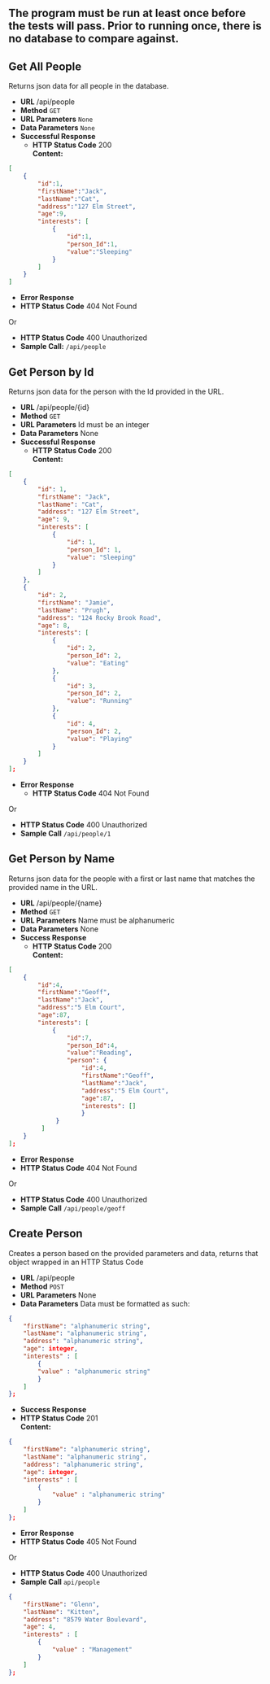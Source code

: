 **The program must be run at least once before the tests will pass. Prior to running once, there is no database to compare against.**
----
**Get All People**
----
  Returns json data for all people in the database.
* **URL**
  /api/people
* **Method**
  `GET`
* **URL Parameters**
  `None`
* **Data Parameters**
  `None`
*	**Successful Response**
    *	**HTTP Status Code** 200 <br />
    **Content:** 
```json
[
    {
        "id":1,
        "firstName":"Jack",
        "lastName":"Cat",
        "address":"127 Elm Street",
        "age":9,
        "interests": [
            {
                "id":1,
                "person_Id":1,
                "value":"Sleeping"
            }
        ]
    }
]
```
*	**Error Response**
  * **HTTP Status Code** 404 Not Found

Or

*	**HTTP Status Code** 400 Unauthorized
*	**Sample Call:**
```/api/people```

**Get Person by Id**
----
  Returns json data for the person with the Id provided in the URL.
* **URL**
  /api/people/{id}
* **Method**
  `GET`
* **URL Parameters**
  Id must be an integer
*	**Data Parameters**
  None
* **Successful Response**
    *	**HTTP Status Code** 200 <br />
    **Content:**
```json
[
    {
        "id": 1,
        "firstName": "Jack",
        "lastName": "Cat",
        "address": "127 Elm Street",
        "age": 9,
        "interests": [
            {
                "id": 1,
                "person_Id": 1,
                "value": "Sleeping"
            }
        ]
    },
    {
        "id": 2,
        "firstName": "Jamie",
        "lastName": "Prugh",
        "address": "124 Rocky Brook Road",
        "age": 8,
        "interests": [
            {
                "id": 2,
                "person_Id": 2,
                "value": "Eating"
            },
            {
                "id": 3,
                "person_Id": 2,
                "value": "Running"
            },
            {
                "id": 4,
                "person_Id": 2,
                "value": "Playing"
            }
        ]
    }
];
```

* **Error Response**
  *	**HTTP Status Code** 404 Not Found

Or

  *	**HTTP Status Code** 400 Unauthorized
*	**Sample Call**
```/api/people/1```

**Get Person by Name**
----
  Returns json data for the people with a first or last name that matches the provided name in the URL.
* **URL**
  /api/people/{name}
*	**Method**
  `GET`
* **URL Parameters**
  Name must be alphanumeric
* **Data Parameters**
  None
* **Success Response**
    * **HTTP Status Code** 200 <br />
  **Content:**
```json
[
    {
        "id":4,
        "firstName":"Geoff",
        "lastName":"Jack",
        "address":"5 Elm Court",
        "age":87,
        "interests": [
            {
                "id":7,
                "person_Id":4,
                "value":"Reading",
                "person": {
                    "id":4,
                    "firstName":"Geoff",
                    "lastName":"Jack",
                    "address":"5 Elm Court",
                    "age":87,
                    "interests": []
                    }
             }
         ]
    }
];
```
*	**Error Response**
  *	**HTTP Status Code** 404 Not Found

Or

  *	**HTTP Status Code** 400 Unauthorized
*	**Sample Call**
```/api/people/geoff```

**Create Person**
----
  Creates a person based on the provided parameters and data, returns that object wrapped in an HTTP Status Code
*	**URL**
  /api/people
*	**Method**
  `POST`
*	**URL Parameters**
  None
*	**Data Parameters**
  Data must be formatted as such:
```json
{
    "firstName": "alphanumeric string",
    "lastName": "alphanumeric string",
    "address": "alphanumeric string",
    "age": integer,
    "interests" : [
        {
        "value" : "alphanumeric string"
        }
    ]
};
```
*	**Success Response**
  * **HTTP Status Code** 201 <br />
    **Content:**
```json
{
    "firstName": "alphanumeric string",
    "lastName": "alphanumeric string",
    "address": "alphanumeric string",
    "age": integer,
    "interests" : [
        {
            "value" : "alphanumeric string"
        }
    ]
};
```
*	**Error Response**
  *	**HTTP Status Code** 405 Not Found

Or

  *	**HTTP Status Code** 400 Unauthorized
*	**Sample Call** `api/people`
```json
{
    "firstName": "Glenn",
    "lastName": "Kitten",
    "address": "8579 Water Boulevard",
    "age": 4,
    "interests" : [
        {
            "value" : "Management"
        }
    ]
};
```
